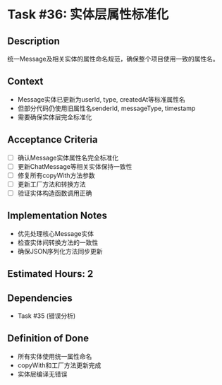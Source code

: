 # Task #36: 实体层属性标准化

## Description
统一Message及相关实体的属性命名规范，确保整个项目使用一致的属性名。

## Context
- Message实体已更新为userId, type, createdAt等标准属性名
- 但部分代码仍使用旧属性名senderId, messageType, timestamp
- 需要确保实体层完全标准化

## Acceptance Criteria
- [ ] 确认Message实体属性名完全标准化
- [ ] 更新ChatMessage等相关实体保持一致性
- [ ] 修复所有copyWith方法参数
- [ ] 更新工厂方法和转换方法
- [ ] 验证实体构造函数调用正确

## Implementation Notes
- 优先处理核心Message实体
- 检查实体间转换方法的一致性
- 确保JSON序列化方法同步更新

## Estimated Hours: 2

## Dependencies
- Task #35 (错误分析)

## Definition of Done
- 所有实体使用统一属性命名
- copyWith和工厂方法更新完成
- 实体层编译无错误